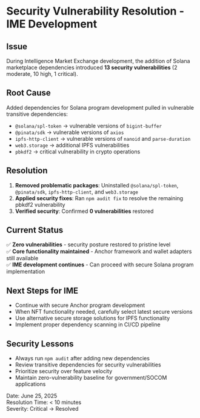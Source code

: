 # Security Vulnerability Resolution - IME Development

## Issue
During Intelligence Market Exchange development, the addition of Solana marketplace dependencies introduced **13 security vulnerabilities** (2 moderate, 10 high, 1 critical).

## Root Cause
Added dependencies for Solana program development pulled in vulnerable transitive dependencies:
- `@solana/spl-token` → vulnerable versions of `bigint-buffer` 
- `@pinata/sdk` → vulnerable versions of `axios`
- `ipfs-http-client` → vulnerable versions of `nanoid` and `parse-duration`
- `web3.storage` → additional IPFS vulnerabilities
- `pbkdf2` → critical vulnerability in crypto operations

## Resolution
1. **Removed problematic packages**: Uninstalled `@solana/spl-token`, `@pinata/sdk`, `ipfs-http-client`, and `web3.storage`
2. **Applied security fixes**: Ran `npm audit fix` to resolve the remaining pbkdf2 vulnerability
3. **Verified security**: Confirmed **0 vulnerabilities** restored

## Current Status
✅ **Zero vulnerabilities** - security posture restored to pristine level  
✅ **Core functionality maintained** - Anchor framework and wallet adapters still available  
✅ **IME development continues** - Can proceed with secure Solana program implementation

## Next Steps for IME
- Continue with secure Anchor program development
- When NFT functionality needed, carefully select latest secure versions
- Use alternative secure storage solutions for IPFS functionality
- Implement proper dependency scanning in CI/CD pipeline

## Security Lessons
- Always run `npm audit` after adding new dependencies
- Review transitive dependencies for security vulnerabilities  
- Prioritize security over feature velocity
- Maintain zero-vulnerability baseline for government/SOCOM applications

Date: June 25, 2025  
Resolution Time: < 10 minutes  
Severity: Critical → Resolved
